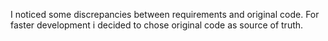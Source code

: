 I noticed some discrepancies  between requirements and original code. For faster development i decided to chose original code as source of truth.